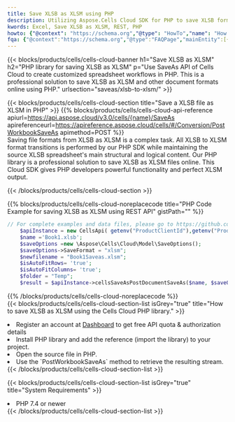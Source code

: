 ```yaml
---
title: Save XLSB as XLSM using PHP 
description: Utilizing Aspose.Cells Cloud SDK for PHP to save XLSB format file as XLSM format file. 
kwords: Excel, Save XLSB as XLSM, REST, PHP
howto: {"@context": "https://schema.org","@type": "HowTo","name": "How to save XLSB as XLSM using the Cells Cloud PHP library.","description": "How to save XLSB as XLSM using the Cells Cloud PHP library.","image": {"@type": "ImageObject"},"url": "/php/saveas/xlsb-to-xlsm/","step": [{ "@type": "HowToStep","name": "How to save XLSB as XLSM using the Cells Cloud PHP library. step 1", "image": {"@type": "ImageObject",},"url": "/php/saveas/xlsb-to-xlsm/","text": "Register an account at <a href='https://dashboard.aspose.cloud/'>Dashboard</a> to get free API quota & authorization details",},{ "@type": "HowToStep","name": "How to save XLSB as XLSM using the Cells Cloud PHP library. step 1", "image": {"@type": "ImageObject",},"url": "/php/saveas/xlsb-to-xlsm/","text": "Install PHP library and add the reference (import the library) to your project.",},{ "@type": "HowToStep","name": "How to save XLSB as XLSM using the Cells Cloud PHP library. step 1", "image": {"@type": "ImageObject",},"url": "/php/saveas/xlsb-to-xlsm/","text": "Open the source file in PHP.",},{ "@type": "HowToStep","name": "How to save XLSB as XLSM using the Cells Cloud PHP library. step 1", "image": {"@type": "ImageObject",},"url": "/php/saveas/xlsb-to-xlsm/","text": "Use the `PostWorkbookSaveAs` method to retrieve the resulting stream.",}, ],"supply": {"@type": "HowToSupply","name": "document"},"tool": [{"@type": "HowToTool","name": "phpstorm, Visual Studio Code, Eclipse"},{"@type": "HowToTool","name": "Aspose Cells"}],"totalTime": "PT6M"}
fqa: {"@context":"https://schema.org","@type":"FAQPage","mainEntity":[{"@type":"Question","name":"Why save file as other formats file in C# using REST API?","acceptedAnswer":{"@type":"Answer","text":"Documents are encoded in many ways, and some files may be incompatible with the software you use. To open and read such files, just save them as appropriate file formats.<br/><ol><li>Install .NET SDK and add the reference (import the library) to your project.</li><li>Open the source file in C# using REST API.</li><li>Call the PostWorkbookSaveAsRequest() method, passing an output filename with required extension.</li><li>Get the result of save as a separate file.</li></ol>"}},{"@type":"Question","name":"What file formats can I save as with your C# library?","acceptedAnswer":{"@type":"Answer","text":"We support a variety of file formats for conversion using .NET library, including XLSX, Excel, xls , PDF, CSV, HTML, Markdown, XML, PNG, JPG, TIFF, Json, TXT and many more."}},{"@type":"Question","name":"What is the maximum allowed file size for conversion using this .NET library?","acceptedAnswer":{"@type":"Answer","text":"There are no file size limits for format conversions using .NET library."}}]}
---
```



{{< blocks/products/cells/cells-cloud-banner h1="Save XLSB as XLSM" h2="PHP library for saving XLSB as XLSM" p="Use SaveAs API of Cells Cloud to create customized spreadsheet workflows in PHP. This is a professional solution to save XLSB as XLSM and other document formats online using PHP." urlsection="saveas/xlsb-to-xlsm/" >}}

{{< blocks/products/cells/cells-cloud-section  title="Save a XLSB file as XLSM in PHP" >}}
{{% blocks/products/cells/cells-cloud-api-reference  apiurl=https://api.aspose.cloud/v3.0/cells/{name}/SaveAs  apireferenceurl=https://apireference.aspose.cloud/cells/#/Conversion/PostWorkbookSaveAs  apimethod=POST %}}
<br/>
Saving file formats from XLSB as XLSM is a complex task. All XLSB to XLSM format transitions is performed by our PHP SDK while maintaining the source XLSB spreadsheet's main structural and logical content. Our PHP library is a professional solution to save XLSB as XLSM files online. This Cloud SDK gives PHP developers powerful functionality and perfect XLSM output.

{{< /blocks/products/cells/cells-cloud-section >}}

{{% blocks/products/cells/cells-cloud-noreplacecode title="PHP Code Example for saving XLSB as XLSM using REST API" gistPath="" %}}
  
```php
// For complete examples and data files, please go to https://github.com/aspose-cells-cloud/aspose-cells-cloud-php/
    $apiInstance = new CellsApi( getenv("ProductClientId"),getenv("ProductClientSecret") );
    $name ='Book1.xlsb';
    $saveOptions =new \Aspose\Cells\Cloud\Model\SaveOptions();
    $saveOptions->SaveFormat = "xlsm";
    $newfilename = "Book1Saveas.xlsm";
    $isAutoFitRows= 'true';
    $isAutoFitColumns= 'true';
    $folder = "Temp";
    $result = $apiInstance->cellsSaveAsPostDocumentSaveAs($name, $saveOptions, $newfilename,$isAutoFitRows, $isAutoFitColumns, $folder);
```
  
{{% /blocks/products/cells/cells-cloud-noreplacecode  %}}
<br/>
{{< blocks/products/cells/cells-cloud-section-list isGrey="true"  title="How to save XLSB as XLSM using the Cells Cloud PHP library." >}}
<li>Register an account at <a href="https://dashboard.aspose.cloud/">Dashboard</a> to get free API quota & authorization details</li>
<li>Install PHP library and add the reference (import the library) to your project.</li>
<li>Open the source file in PHP.</li>
<li>Use the `PostWorkbookSaveAs` method to retrieve the resulting stream.</li>
{{< /blocks/products/cells/cells-cloud-section-list >}}

{{< blocks/products/cells/cells-cloud-section-list isGrey="true"  title="System Requirements" >}}
<li>PHP 7.4 or newer</li>
{{< /blocks/products/cells/cells-cloud-section-list >}}
